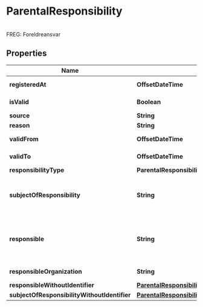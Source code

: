

# ParentalResponsibility

<br>FREG: Foreldreansvar

## Properties

| Name | Type | Description | Notes |
|------------ | ------------- | ------------- | -------------|
|**registeredAt** | **OffsetDateTime** | &lt;br&gt;FREG: Ajourholdstidspunkt |  [optional] |
|**isValid** | **Boolean** | &lt;br&gt;FREG: ErGjeldende |  [optional] |
|**source** | **String** | &lt;br&gt;FREG: Kilde |  [optional] |
|**reason** | **String** | &lt;br&gt;FREG: Aarsak |  [optional] |
|**validFrom** | **OffsetDateTime** | &lt;br&gt;FREG: Gyldighetstidspunkt |  [optional] |
|**validTo** | **OffsetDateTime** | &lt;br&gt;FREG: Opphoerstidspunkt |  [optional] |
|**responsibilityType** | **ParentalResponsibilityType** | &lt;br&gt;FREG: Ansvar |  [optional] |
|**subjectOfResponsibility** | **String** | The identification number (nin or d-number) of the subject of responsibility |  [optional] |
|**responsible** | **String** | The identification number (nin or d-number) of the person responsible for the subject  &lt;br&gt;FREG: Ansvarlig |  [optional] |
|**responsibleOrganization** | **String** | &lt;br&gt;FREG: AnsvarligOrganisasjon |  [optional] |
|**responsibleWithoutIdentifier** | [**ParentalResponsibilityResponsibleWithoutIdentifier**](ParentalResponsibilityResponsibleWithoutIdentifier.md) |  |  [optional] |
|**subjectOfResponsibilityWithoutIdentifier** | [**ParentalResponsibilitySubjectOfResponsibilityWithoutIdentifier**](ParentalResponsibilitySubjectOfResponsibilityWithoutIdentifier.md) |  |  [optional] |



